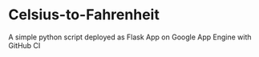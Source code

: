 # Celsius-to-Fahrenheit
A simple python script deployed as Flask App on Google App Engine with GitHub CI
